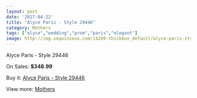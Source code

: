 ```yaml
---
layout: post
date: '2017-04-22'
title: "Alyce Paris - Style 29446"
category: Mothers
tags: ["alyce","wedding","prom","paris","elegant"]
image: http://img.sequinious.com/14209-thickbox_default/alyce-paris-style-29446.jpg
---
```

Alyce Paris - Style 29446

On Sales: **$348.99**
<a href="https://www.sequinious.com/mothers/6689-alyce-paris-style-29446.html"><amp-img layout="responsive" width="600" height="600" src="//img.sequinious.com/14209-thickbox_default/alyce-paris-style-29446.jpg" alt="Alyce Paris - Style 29446 0" /></a>

Buy it: [Alyce Paris - Style 29446](https://www.sequinious.com/mothers/6689-alyce-paris-style-29446.html "Alyce Paris - Style 29446")

View more: [Mothers](https://www.sequinious.com/6-mothers "Mothers")
